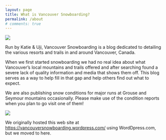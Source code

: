 ```yaml
---
layout: page
title: What is Vancouver Snowboarding?
permalink: /about
# comments: true
---
```


<div class="row justify-content-between">

<div class="col-md-3">
<img src="https://vancouversnowboarding.files.wordpress.com/2020/03/img_3701.jpg"/>
</div>

<div class="col-md-6">

<p>
Run by Katie & Uji, Vancouver Snowboarding is a blog dedicated to detailing the various resorts and trails in and around Vancouver, Canada.
</p>

<p>
When we first started snowboarding we had no real idea about what Vancouver’s local mountains and trails offered and after searching found a severe lack of quality information and media that shows them off. This blog serves as a way to help fill in that gap and help others find out what to expect.
</p>

<p>
We are also publishing snow conditions for major runs at Grouse and Seymour mountains occasionally. Please make use of the condition reports when you plan to go visit one of them!
</p>
</div>


<div class="col-md-3">
<img src="https://vancouversnowboarding.files.wordpress.com/2021/03/image-5.png"/>
</div>

</div>

We originally hosted this web site at <https://vancouversnowboarding.wordpress.com/> using WordDpress.com, but we moved to here.
